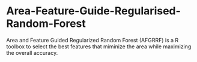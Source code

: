 # Area-Feature-Guide-Regularised-Random-Forest
Area and Feature Guided Regularized Random Forest (AFGRRF) is a R toolbox to select the best features that miminize the area while maximizing the overall accuracy.
